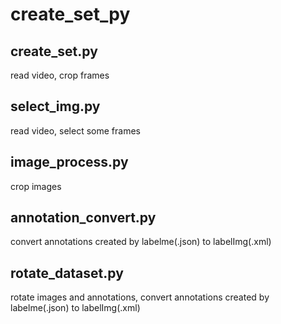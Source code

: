 # create_set_py

## create_set.py

read video, crop frames


## select_img.py

read video, select some frames

## image_process.py

crop images

## annotation_convert.py

convert annotations created by labelme(.json) to labelImg(.xml)

## rotate_dataset.py

rotate images and annotations, convert annotations created by labelme(.json) to labelImg(.xml)
